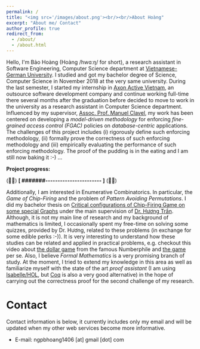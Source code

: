 ```yaml
---
permalink: /
title: "<img src='/images/about.png'><br/><br/>About Hoàng"
excerpt: "About me/ Contact"
author_profile: true
redirect_from: 
  - /about/
  - /about.html
---
```


Hello, I'm Bảo Hoàng (Hoàng /hwɑːŋ/ for short), a research assistant in Software Engineering, Computer Science department at [Vietnamese-German University](https://vgu.edu.vn/). I studied and got my bachelor degree of Science, Computer Science in November 2018 at the very same university. During the last semester, I started my internship in [Axon Active Vietnam](https://www.axonactive.com/), an outsource software development company and continue working full-time there several months after the graduation before decided to move to work in the university as a research assistant in Computer Science department. Influenced by my supervisor, [Assoc. Prof. Manuel Clavel](http://maude.sip.ucm.es/~clavel/), my work has been centered on developing a *model-driven methodology* for enforcing *fine-grained access control (FGAC)* policies on *database-centric* applications. The challenges of this project includes (i) rigorously define such enforcing methodology, (ii) formally prove the correctness of such enforcing methodology and (iii) empirically evaluating the performance of such enforcing methodology. The proof of the pudding is in the eating and I am still now baking it :-) ...

**Project progress:** 

(:man_shrugging:) **\[ #######----------------------- \]** (:man_student:)

Additionally, I am interested in Enumerative Combinatorics. In particular, the *Game of Chip-Firing* and the problem of *Pattern Avoiding Permutations*. I did my bachelor thesis on [Critical configurations of Chip-Firing Game on some special Graphs](/files/MyBachelorThesis.pdf) under the main supervision of [Dr. Hương Trần](https://dblp.org/pers/hd/h/Huong:Tran_Thi_Thu). Although, it is not my main line of research and my background of mathematics is limited, I occasionally spent my free-time on solving some quizzes, provided by Dr. Hương, related to these problems (in exchange for some edible perks :-)). It is very interesting to understand how these studies can be related and applied in practical problems, e.g. checkout this video about [the dollar game](https://www.youtube.com/watch?v=U33dsEcKgeQ) from the famous Numberphile and [the game](https://thedollargame.io/) per se. Also, I believe *Formal Mathematics* is a very promising branch of study. At the moment, I tried to extend my knowledge in this area as well as familiarize myself with the state of the art *proof assistant* (I am using [Isabelle/HOL](https://isabelle.in.tum.de/), but [Coq](https://coq.inria.fr/) is also a very good alternative) in the hope of carrying out the correctness proof for the second challenge of my research.

Contact
======
Contact information is below, it currently includes only my email and will be updated when my other web services become more informative.

* E-mail: ngpbhoang1406 [at] gmail [dot] com
